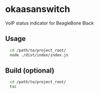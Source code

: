 # okaasanswitch
VoIP status indicator for BeagleBone Black

## Usage
```bash
  cd /path/to/project_root/
  node ./dist/index/index.js
```
## Build (optional)
```bash
  cd /path/to/project_root/
  tsc
```
